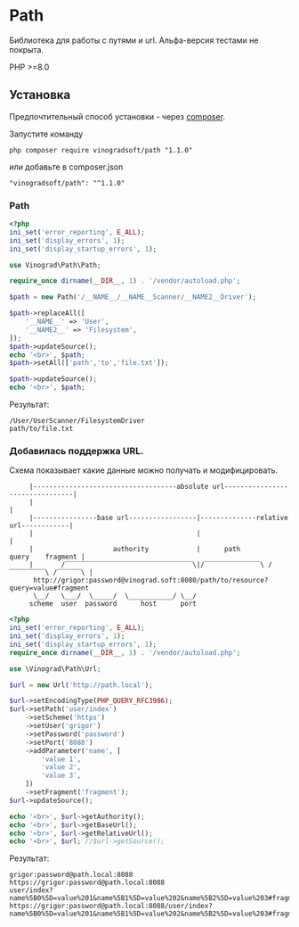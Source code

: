 # Path

Библиотека для работы с путями и url. 
Альфа-версия тестами не покрыта.

PHP >=8.0

Установка
---------

Предпочтительный способ установки - через [composer](http://getcomposer.org/download/).

Запустите команду

```
php composer require vinogradsoft/path "1.1.0"
```

или добавьте в composer.json

```
"vinogradsoft/path": "^1.1.0"
```
### Path

```php 
<?php
ini_set('error_reporting', E_ALL);
ini_set('display_errors', 1);
ini_set('display_startup_errors', 1);

use Vinograd\Path\Path;

require_once dirname(__DIR__, 1) . '/vendor/autoload.php';

$path = new Path('/__NAME__/__NAME__Scanner/__NAME2__Driver');

$path->replaceAll([
    '__NAME__' => 'User',
    '__NAME2__' => 'Filesystem',
]);
$path->updateSource();
echo '<br>', $path;
$path->setAll(['path','to','file.txt']);

$path->updateSource();
echo '<br>', $path;
```
Результат:
``` 
/User/UserScanner/FilesystemDriver
path/to/file.txt
```

### Добавилась поддержка URL. 

Схема показывает какие данные можно получать и модифицировать.
```
     |------------------------------------absolute url--------------------------------|
     |                                                                                |
     |----------------base url-----------------|--------------relative url------------|
     |                                         |                                      |
     |                    authority            |      path          query    fragment |
     |       /‾‾‾‾‾‾‾‾‾‾‾‾‾‾‾‾‾‾‾‾‾‾‾‾‾‾‾‾‾‾‾‾\|/‾‾‾‾‾‾‾‾‾‾‾‾‾‾\ /‾‾‾‾‾‾‾‾‾\ /‾‾‾‾‾‾\ |
      http://grigor:password@vinograd.soft:8080/path/to/resource?query=value#fragment
      \__/   \___/  \_____/  \___________/ \__/
     scheme  user  password      host      port
```

```php 
<?php
ini_set('error_reporting', E_ALL);
ini_set('display_errors', 1);
ini_set('display_startup_errors', 1);
require_once dirname(__DIR__, 1) . '/vendor/autoload.php';

use \Vinograd\Path\Url;

$url = new Url('http://path.local');

$url->setEncodingType(PHP_QUERY_RFC3986);
$url->setPath('user/index')
    ->setScheme('https')
    ->setUser('grigor')
    ->setPassword('password')
    ->setPort('8088')
    ->addParameter('name', [
        'value 1',
        'value 2',
        'value 3',
    ])
    ->setFragment('fragment');
$url->updateSource();

echo '<br>', $url->getAuthority();
echo '<br>', $url->getBaseUrl();
echo '<br>', $url->getRelativeUrl();
echo '<br>', $url; //$url->getSource();
```
Результат:
``` 
grigor:password@path.local:8088
https://grigor:password@path.local:8088
user/index?name%5B0%5D=value%201&name%5B1%5D=value%202&name%5B2%5D=value%203#fragment
https://grigor:password@path.local:8088/user/index?name%5B0%5D=value%201&name%5B1%5D=value%202&name%5B2%5D=value%203#fragment
```